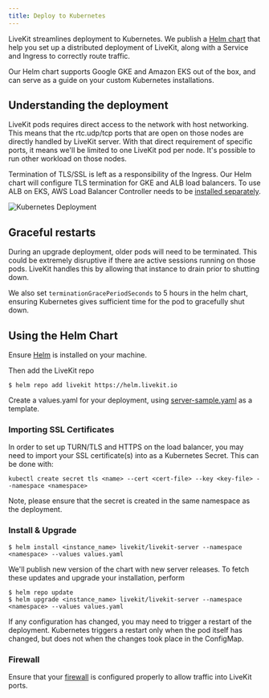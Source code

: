 ```yaml
---
title: Deploy to Kubernetes
---
```


LiveKit streamlines deployment to Kubernetes. We publish a [Helm chart](https://github.com/livekit/livekit-helm) that help you set up a distributed deployment of LiveKit, along with a Service and Ingress to correctly route traffic.

Our Helm chart supports Google GKE and Amazon EKS out of the box, and can serve as a guide on your custom Kubernetes installations.

## Understanding the deployment

LiveKit pods requires direct access to the network with host networking. This means that the rtc.udp/tcp ports that are open on those nodes are directly handled by LiveKit server. With that direct requirement of specific ports, it means we'll be limited to one LiveKit pod per node. It's possible to run other workload on those nodes.

Termination of TLS/SSL is left as a responsibility of the Ingress. Our Helm chart will configure TLS termination for GKE and ALB load balancers. To use ALB on EKS, AWS Load Balancer Controller needs to be [installed separately](https://docs.aws.amazon.com/eks/latest/userguide/aws-load-balancer-controller.html).

![Kubernetes Deployment](/img/deploy/kubernetes.svg)

## Graceful restarts

During an upgrade deployment, older pods will need to be terminated. This could be extremely disruptive if there are active sessions running on those pods. LiveKit handles this by allowing that instance to drain prior to shutting down.

We also set `terminationGracePeriodSeconds` to 5 hours in the helm chart, ensuring Kubernetes gives sufficient time for the pod to gracefully shut down.

## Using the Helm Chart

Ensure [Helm](https://helm.sh/docs/intro/install/) is installed on your machine.

Then add the LiveKit repo

```shell
$ helm repo add livekit https://helm.livekit.io
```

Create a values.yaml for your deployment, using [server-sample.yaml](https://github.com/livekit/livekit-helm/blob/master/server-sample.yaml) as a template.

### Importing SSL Certificates

In order to set up TURN/TLS and HTTPS on the load balancer, you may need to import your SSL certificate(s) into as a Kubernetes Secret. This can be done with:

```shell
kubectl create secret tls <name> --cert <cert-file> --key <key-file> --namespace <namespace>
```

Note, please ensure that the secret is created in the same namespace as the deployment.

### Install & Upgrade

```shell
$ helm install <instance_name> livekit/livekit-server --namespace <namespace> --values values.yaml
```

We'll publish new version of the chart with new server releases. To fetch these updates and upgrade your installation, perform

```shell
$ helm repo update
$ helm upgrade <instance_name> livekit/livekit-server --namespace <namespace> --values values.yaml
```

If any configuration has changed, you may need to trigger a restart of the deployment. Kubernetes triggers a restart only when the pod itself has changed, but does not when the changes took place in the ConfigMap.

### Firewall

Ensure that your [firewall](/deploy/ports-firewall#firewall) is configured properly to allow traffic into LiveKit ports.
